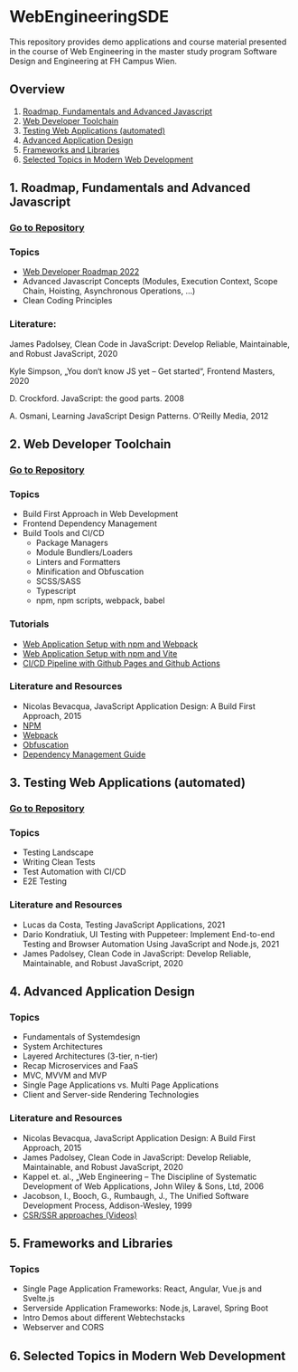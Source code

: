 # WebEngineeringSDE
This repository provides demo applications and course material presented in the course of Web Engineering in the master study program Software Design and Engineering at FH Campus Wien.

## Overview
1. [Roadmap, Fundamentals and Advanced Javascript](#fundamentals)
2. [Web Developer Toolchain](#toolchain)
3. [Testing Web Applications (automated)](#testing)
4. [Advanced Application Design](#architectures)
5. [Frameworks and Libraries](#frameworks)
6. [Selected Topics in Modern Web Development](#trends)


## <a name="fundamentals">1. Roadmap, Fundamentals and Advanced Javascript</a>
### [Go to Repository](https://github.com/leonardo1710/WebEngineeringSDE/tree/main/1RoadmapAndFundamentals)

### Topics
* [Web Developer Roadmap 2022](https://github.com/kamranahmedse/developer-roadmap)
* Advanced Javascript Concepts (Modules, Execution Context, Scope Chain, Hoisting, Asynchronous Operations, ...)
* Clean Coding Principles

### Literature:
James Padolsey, Clean Code in JavaScript: Develop Reliable, Maintainable, and Robust JavaScript, 2020

Kyle Simpson, „You don‘t know JS yet – Get started“, Frontend Masters, 2020

D. Crockford. JavaScript: the good parts. 2008

A. Osmani, Learning JavaScript Design Patterns. O'Reilly Media, 2012


## <a name="toolchain">2. Web Developer Toolchain</a>
### [Go to Repository](https://github.com/leonardo1710/WebEngineeringSDE/tree/main/2WebDeveloperToolchain)

### Topics

* Build First Approach in Web Development
* Frontend Dependency Management
* Build Tools and CI/CD
  * Package Managers
  * Module Bundlers/Loaders
  * Linters and Formatters
  * Minification and Obfuscation
  * SCSS/SASS
  * Typescript
  * npm, npm scripts, webpack, babel

### Tutorials
* [Web Application Setup with npm and Webpack](https://github.com/leonardo1710/WebEngineeringSDE/wiki/2.1-Web-Application-Setup-with-npm-and-Webpack) 
* [Web Application Setup with npm and Vite](https://github.com/leonardo1710/WebEngineeringSDE/wiki/2.2-Web-Application-Setup-with-npm-and-Vite)
* [CI/CD Pipeline with Github Pages and Github Actions](https://github.com/leonardo1710/WebEngineeringSDE/wiki/3.3-CI-CD-Pipeline-with-Github-Pages-and-Github-Actions-(Tutorial))

### Literature and Resources
<ul>
    <li>Nicolas Bevacqua, JavaScript Application Design: A Build First Approach, 2015</li>
    <li><a href="https://www.npmjs.com/">NPM</a></li>
    <li><a href="https://webpack.js.org/">Webpack</a></li>
    <li><a href="https://medium.com/weekly-webtips/code-obfuscation-in-javascript-8c58757ec30b">Obfuscation</a></li>
    <li><a href="https://webdesign.tutsplus.com/tutorials/a-guide-to-dependency-management-in-front-end-development--cms-33963">Dependency Management Guide</a></li>
</ul>

## <a name="testing">3. Testing Web Applications (automated)</a>
### [Go to Repository](https://github.com/leonardo1710/WebEngineeringSDE/tree/main/3TestingWebApplications)

### Topics
* Testing Landscape
* Writing Clean Tests
* Test Automation with CI/CD
* E2E Testing

### Literature and Resources

* Lucas da Costa, Testing JavaScript Applications, 2021
* Dario Kondratiuk, UI Testing with Puppeteer: Implement End-to-end Testing and Browser Automation Using JavaScript and Node.js, 2021
* James Padolsey, Clean Code in JavaScript: Develop Reliable, Maintainable, and Robust JavaScript, 2020

## <a name="architectures">4. Advanced Application Design</a>

### Topics

* Fundamentals of Systemdesign
* System Architectures
* Layered Architectures (3-tier, n-tier)
* Recap Microservices and FaaS
* MVC, MVVM and MVP
* Single Page Applications vs. Multi Page Applications
* Client and Server-side Rendering Technologies

### Literature and Resources

* Nicolas Bevacqua, JavaScript Application Design: A Build First Approach, 2015
* James Padolsey, Clean Code in JavaScript: Develop Reliable, Maintainable, and Robust JavaScript, 2020
* Kappel et. al., „Web Engineering – The Discipline of Systematic Development of Web Applications, John Wiley & Sons, Ltd, 2006
* Jacobson, I., Booch, G., Rumbaugh, J., The Unified Software Development Process, Addison-Wesley, 1999
* [CSR/SSR approaches (Videos)](https://www.youtube.com/channel/UCZmc-euU6NuxQPQx5sgstlA)

## <a name="frameworks">5. Frameworks and Libraries</a>

### Topics

* Single Page Application Frameworks: React, Angular, Vue.js and Svelte.js
* Serverside Application Frameworks: Node.js, Laravel, Spring Boot
* Intro Demos about different Webtechstacks
* Webserver and CORS

## <a name="trends">6. Selected Topics in Modern Web Development</a>


